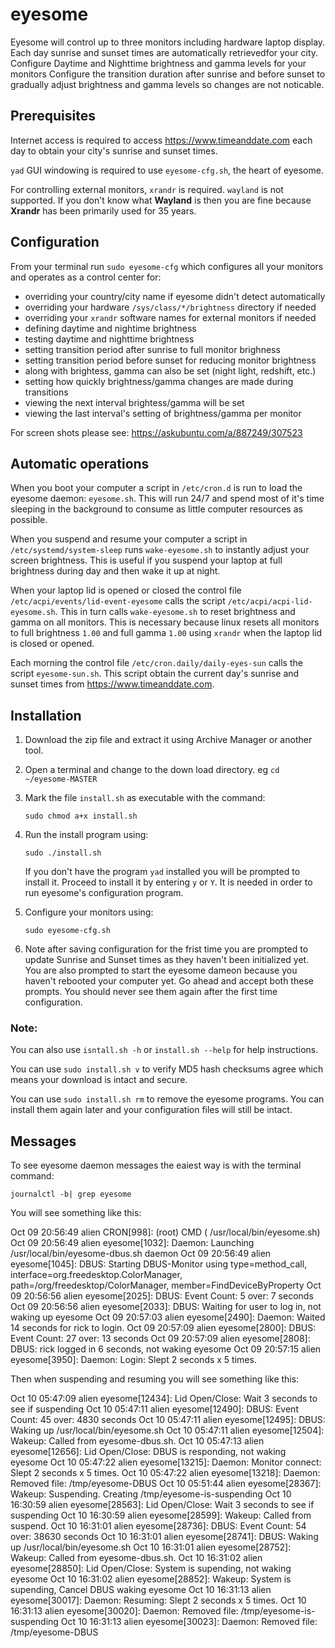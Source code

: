 # eyesome

Eyesome will control up to three monitors including hardware laptop display.
Each day sunrise and sunset times are automatically retrievedfor your city.
Configure Daytime and Nighttime brightness and gamma levels for your monitors
Configure the transition duration after sunrise and before sunset to gradually
adjust brightness and gamma levels so changes are not noticable.

## Prerequisites

Internet access is required to access https://www.timeanddate.com each day to
obtain your city's sunrise and sunset times.

`yad` GUI windowing is required to use `eyesome-cfg.sh`, the heart of eyesome.

For controlling external monitors, `xrandr` is required. `wayland` is not
supported. If you don't know what **Wayland** is then you are fine because
**Xrandr** has been primarily used for 35 years.

## Configuration

From your terminal run `sudo eyesome-cfg` which configures all your monitors 
and operates as a control center for:

- overriding your country/city name if eyesome didn't detect automatically
- overriding your hardware `/sys/class/*/brightness` directory if needed
- overriding your `xrandr` software names for external monitors if needed
- defining daytime and nightime brightness
- testing daytime and nighttime brightness
- setting transition period after sunrise to full monitor brighness
- setting transition period before sunset for reducing monitor brightness
- along with brightess, gamma can also be set (night light, redshift, etc.)
- setting how quickly brightness/gamma changes are made during transitions
- viewing the next interval brightess/gamma will be set
- viewing the last interval's setting of brightness/gamma per monitor

For screen shots please see: https://askubuntu.com/a/887249/307523

## Automatic operations

When you boot your computer a script in `/etc/cron.d` is run to load the
eyesome daemon: `eyesome.sh`. This will run 24/7 and spend most of it's time
sleeping in the background to consume as little computer resources as possible.

When you suspend and resume your computer a script in `/etc/systemd/system-sleep` 
runs `wake-eyesome.sh` to instantly adjust your screen brightness.
This is useful if you suspend your laptop at full brightness during day
and then wake it up at night.

When your laptop lid is opened or closed the control file
`/etc/acpi/events/lid-event-eyesome` calls the script 
`/etc/acpi/acpi-lid-eyesome.sh`. This in turn calls `wake-eyesome.sh` to
reset brightness and gamma on all monitors. This is necessary because 
linux resets all monitors to full brightness `1.00` and full gamma `1.00`
using `xrandr` when the laptop lid is closed or opened.

Each morning the control file `/etc/cron.daily/daily-eyes-sun` calls the 
script `eyesome-sun.sh`.  This script obtain the current day's
sunrise and sunset times from https://www.timeanddate.com.

## Installation

1. Download the zip file and extract it using Archive Manager or another tool.

2. Open a terminal and change to the down load directory. eg 
`cd ~/eyesome-MASTER`

3. Mark the file `install.sh` as executable with the command:

    `sudo chmod a+x install.sh`
    
4. Run the install program using:

    `sudo ./install.sh`
    
    If you don't have the program `yad` installed you will be prompted to install
    it. Proceed to install it by entering `y` or `Y`. It is needed in order to
    run eyesome's configuration program.
    
5. Configure your monitors using:

    `sudo eyesome-cfg.sh`
    
6. Note after saving configuration for the frist time you are prompted to 
update Sunrise and Sunset times as they haven't been initialized yet. You
are also prompted to start the eyesome dameon because you haven't rebooted
your computer yet. Go ahead and accept both these prompts. You should never
see them again after the first time configuration.
    
### Note:

You can also use `isntall.sh -h` or `install.sh --help` for help instructions.

You can use `sudo install.sh v` to verify MD5 hash checksums agree which means
your download is intact and secure.

You can use `sudo install.sh rm` to remove the eyesome programs. You can
install them again later and your configuration files will still be intact.

## Messages

To see eyesome daemon messages the eaiest way is with the terminal command:

    journalctl -b| grep eyesome

You will see something like this:

Oct 09 20:56:49 alien CRON[998]: (root) CMD (   /usr/local/bin/eyesome.sh)
Oct 09 20:56:49 alien eyesome[1032]: Daemon: Launching /usr/local/bin/eyesome-dbus.sh daemon
Oct 09 20:56:49 alien eyesome[1045]: DBUS: Starting DBUS-Monitor using type=method_call, interface=org.freedesktop.ColorManager, path=/org/freedesktop/ColorManager, member=FindDeviceByProperty
Oct 09 20:56:56 alien eyesome[2025]: DBUS: Event Count: 5 over: 7 seconds
Oct 09 20:56:56 alien eyesome[2033]: DBUS: Waiting for user to log in, not waking up eyesome
Oct 09 20:57:03 alien eyesome[2490]: Daemon: Waited 14 seconds for rick to login.
Oct 09 20:57:09 alien eyesome[2800]: DBUS: Event Count: 27 over: 13 seconds
Oct 09 20:57:09 alien eyesome[2808]: DBUS: rick logged in 6 seconds, not waking eyesome
Oct 09 20:57:15 alien eyesome[3950]: Daemon: Login: Slept 2 seconds x 5 times.

Then when suspending and resuming you will see something like this:

Oct 10 05:47:09 alien eyesome[12434]: Lid Open/Close: Wait 3 seconds to see if suspending
Oct 10 05:47:11 alien eyesome[12490]: DBUS: Event Count: 45 over: 4830 seconds
Oct 10 05:47:11 alien eyesome[12495]: DBUS: Waking up /usr/local/bin/eyesome.sh
Oct 10 05:47:11 alien eyesome[12504]: Wakeup: Called from eyesome-dbus.sh.
Oct 10 05:47:13 alien eyesome[12656]: Lid Open/Close: DBUS is responding, not waking eyesome
Oct 10 05:47:22 alien eyesome[13215]: Daemon: Monitor connect: Slept 2 seconds x 5 times.
Oct 10 05:47:22 alien eyesome[13218]: Daemon: Removed file: /tmp/eyesome-DBUS
Oct 10 05:51:44 alien eyesome[28367]: Wakeup: Suspending.  Creating /tmp/eyesome-is-suspending
Oct 10 16:30:59 alien eyesome[28563]: Lid Open/Close: Wait 3 seconds to see if suspending
Oct 10 16:30:59 alien eyesome[28599]: Wakeup: Called from suspend.
Oct 10 16:31:01 alien eyesome[28736]: DBUS: Event Count: 54 over: 38630 seconds
Oct 10 16:31:01 alien eyesome[28741]: DBUS: Waking up /usr/local/bin/eyesome.sh
Oct 10 16:31:01 alien eyesome[28752]: Wakeup: Called from eyesome-dbus.sh.
Oct 10 16:31:02 alien eyesome[28850]: Lid Open/Close: System is supending, not waking eyesome
Oct 10 16:31:02 alien eyesome[28852]: Wakeup: System is supending, Cancel DBUS waking eyesome
Oct 10 16:31:13 alien eyesome[30017]: Daemon: Resuming: Slept 2 seconds x 5 times.
Oct 10 16:31:13 alien eyesome[30020]: Daemon: Removed file: /tmp/eyesome-is-suspending
Oct 10 16:31:13 alien eyesome[30023]: Daemon: Removed file: /tmp/eyesome-DBUS

